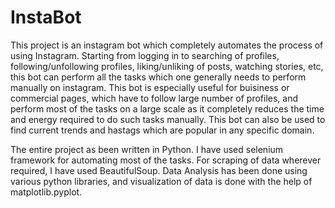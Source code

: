 # InstaBot

This project is an instagram bot which completely automates the process of using Instagram.
Starting from logging in to searching of profiles, following/unfollowing profiles, liking/unliking of posts, watching stories, etc,
this bot can perform all the tasks which one generally needs to perform manually on instagram.
This bot is especially useful for buisiness or commercial pages, which have to follow large number of profiles, and perform most of the 
tasks on a large scale as it completely reduces the time and energy required to do such tasks manually. This bot can also be used to find current trends and hastags which are popular in any specific domain. 

The entire project as been written in Python. I have used selenium framework for automating most of the tasks. For scraping of data wherever required, I have used BeautifulSoup.
Data Analysis has been done using various python libraries, and visualization of data is done with the help of matplotlib.pyplot.
